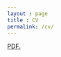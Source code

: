 ```yaml
---
layout : page
title : CV
permalink: /cv/
---
```




<a href="https://github.com/calvinnsmith/calvinnsmith.github.io/blob/main/_assets/cv/calvin_cv.pdf" target="_blank">PDF.</a>
